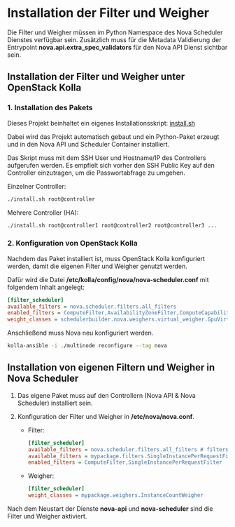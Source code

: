 # Installation der Filter und Weigher

Die Filter und Weigher müssen im Python Namespace des Nova Scheduler Dienstes verfügbar sein. Zusätzlich muss für die Metadata Validierung der Entrypoint **nova.api.extra_spec_validators** für den Nova API Dienst sichtbar sein.

## Installation der Filter und Weigher unter OpenStack Kolla

### 1. Installation des Pakets

Dieses Projekt beinhaltet ein eigenes Installationsskript: [install.sh](/install.sh)

Dabei wird das Projekt automatisch gebaut und ein Python-Paket erzeugt und in den Nova API und Scheduler Container installiert.

Das Skript muss mit dem SSH User und Hostname/IP des Controllers aufgerufen werden. Es empfielt sich vorher den SSH Public Key auf den Controller einzutragen, um die Passwortabfrage zu umgehen.

Einzelner Controller:
```bash
./install.sh root@controller
```

Mehrere Controller (HA):
```bash
./install.sh root@controller1 root@controller2 root@controller3 ...
```

### 2. Konfiguration von OpenStack Kolla

Nachdem das Paket installiert ist, muss OpenStack Kolla konfiguriert werden, damit die eigenen Filter und Weigher genutzt werden.

Dafür wird die Datei **/etc/kolla/config/nova/nova-scheduler.conf** mit folgendem Inhalt angelegt:

```ini
[filter_scheduler]
available_filters = nova.scheduler.filters.all_filters
enabled_filters = ComputeFilter,AvailabilityZoneFilter,ComputeCapabilitiesFilter,ImagePropertiesFilter,ServerGroupAntiAffinityFilter,ServerGroupAffinityFilter,AggregateInstanceExtraSpecsFilter
weight_classes = schedulerbuilder.nova.weighers.virtual_weigher.GpuVirtualWeigher
```

Anschließend muss Nova neu konfiguriert werden.

```bash
kolla-ansible -i ./multinode reconfigure --tag nova
```

## Installation von eigenen Filtern und Weigher in Nova Scheduler

1. Das eigene Paket muss auf den Controllern (Nova API & Nova Scheduler) installiert sein.

2. Konfiguration der Filter und Weigher in **/etc/nova/nova.conf**.

    - Filter:

        ```ini
        [filter_scheduler]
        available_filters = nova.scheduler.filters.all_filters # filters shipped with Nova
        available_filters = mypackage.filters.SingleInstancePerRequestFilter # Custom filter
        enabled_filters = ComputeFilter,SingleInstancePerRequestFilter
        ```

    - Weigher:

        ```ini
        [filter_scheduler]
        weight_classes = mypackage.weighers.InstanceCountWeigher
        ```

Nach dem Neustart der Dienste **nova-api** und **nova-scheduler** sind die Filter und Weigher aktiviert.
